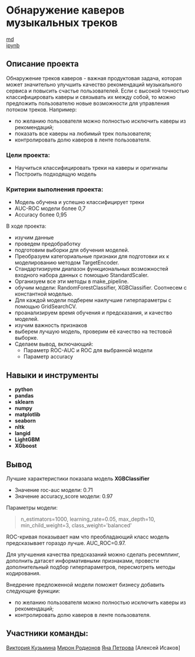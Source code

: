 # Обнаружение каверов музыкальных треков


[md](https://github.com/MironRodionoff/hackathon_yandex/blob/main/README.md)    
[ipynb](https://github.com/MironRodionoff/hackathon_yandex/blob/main/Project_detection_covers.ipynb)

## Описание проекта

Обнаружение треков каверов - важная продуктовая задача, которая может значительно улучшить качество рекомендаций музыкального сервиса и повысить счастье пользователей. 
Если с высокой точностью классифицировать каверы и связывать их между собой, то можно предложить пользователю новые возможности для управления потоком треков. Например:

* по желанию пользователя можно полностью исключить каверы из рекомендаций;
* показать все каверы на любимый трек пользователя;
* контролировать долю каверов в ленте пользователя.

### Цели проекта:

- Научиться классифицировать треки на каверы и оригиналы
- Построить подходящую модель

### Критерии выполнения проекта:

- Модель обучена и успешно классифицирует треки
- AUC-ROC модели более 0,7
- Accuracy более 0,95

В ходе проекта:

* изучим данные
* проведем предобработку
* подготовим выборки для обучения моделей.
* Преобразуем категориальные признаки для подготовки их к моделированию методом TargetEncoder.
* Стандартизируем диапазон функциональных возможностей входного набора данных с помощью StandardScaler.
* Организуем все эти методы в make_pipeline.
* обучим модели: RandomForestClassifier, XGBClassifier. Соотнесем с константной моделью.
* Для каждой модели подберем наилучшие гиперпараметры с помощью GridSearchCV.
* проанализируем время обучения и предсказания, и качество моделей.
* изучим важность признаков
* выберем лучшую модель, проверим её качество на тестовой выборке.
* Сделаем вывод, включающий:
    - Параметр ROC-AUC и ROC для выбранной модели
    - Параметр accuracy
    

## Навыки и инструменты

- **python**
- **pandas**
- **sklearn**
- **numpy**
- **matplotlib**
- **seaborn**
- **nltk**
- **langid**
- **LightGBM**
- **XGboost**


## Вывод

Лучшие характеристики показала модель **XGBClassifier**
- Значение roc-auc модели: 0.71
- Значение accuracy_score модели: 0.97

Параметры модели:
> n_estimators=1000, 
learning_rate=0.05, 
max_depth=10, 
min_child_weight=3, 
class_weight='balanced'

ROC-кривая показывает нам что преобладающий класс модель предсказывает гораздо лучше. AUC_ROC=0.97.

Для улучшения качества предсказаний можно сделать ресемплинг, дополнить датасет информативными признаками, провести дополнительный подбор гиперпараметров, пересмотреть методы кодирования.

Внедрение предложенной модели поможет бизнесу добавить следующие функции:
* по желанию пользователя можно полностью исключить каверы из рекомендаций;
* контролировать долю каверов в ленте пользователя.

## Участники команды:
[Виктория Кузьмина](https://github.com/Viktoriaky)
[Мирон Родионов](https://github.com/MironRodionoff)
[Яна Петрова](https://t.me/yana_kalobanova)
[Алексей Исаков]

